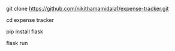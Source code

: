 git clone https://github.com/nikithamamidala1/expense-tracker.git

cd expense tracker

pip install flask

flask run
